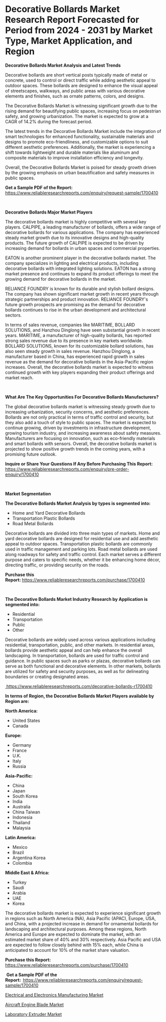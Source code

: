 <p><h1>Decorative Bollards Market Research Report Forecasted for Period from 2024 -  2031 by Market Type, Market Application, and Region</h1></p><p><strong>Decorative Bollards Market Analysis and Latest Trends</strong></p>
<p><p>Decorative bollards are short vertical posts typically made of metal or concrete, used to control or direct traffic while adding aesthetic appeal to outdoor spaces. These bollards are designed to enhance the visual appeal of streetscapes, walkways, and public areas with various decorative elements and finishes, such as ornate patterns, colors, and designs.</p><p>The Decorative Bollards Market is witnessing significant growth due to the rising demand for beautifying public spaces, increasing focus on pedestrian safety, and growing urbanization. The market is expected to grow at a CAGR of 14.2% during the forecast period.</p><p>The latest trends in the Decorative Bollards Market include the integration of smart technologies for enhanced functionality, sustainable materials and designs to promote eco-friendliness, and customizable options to suit different aesthetic preferences. Additionally, the market is experiencing a shift towards lightweight and durable materials like aluminum and composite materials to improve installation efficiency and longevity.</p><p>Overall, the Decorative Bollards Market is poised for steady growth driven by the growing emphasis on urban beautification and safety measures in public spaces.</p></p>
<p><strong>Get a Sample PDF of the Report:&nbsp;</strong> <a href="https://www.reliableresearchreports.com/enquiry/request-sample/1700410">https://www.reliableresearchreports.com/enquiry/request-sample/1700410</a></p>
<p>&nbsp;</p>
<p><strong>Decorative Bollards Major Market Players</strong></p>
<p><p>The decorative bollards market is highly competitive with several key players. CALPIPE, a leading manufacturer of bollards, offers a wide range of decorative bollards for various applications. The company has experienced steady market growth due to its innovative designs and high-quality products. The future growth of CALPIPE is expected to be driven by increasing demand for bollards in urban spaces and commercial properties.</p><p>EATON is another prominent player in the decorative bollards market. The company specializes in lighting and electrical products, including decorative bollards with integrated lighting solutions. EATON has a strong market presence and continues to expand its product offerings to meet the growing demand for decorative bollards in the market.</p><p>RELIANCE FOUNDRY is known for its durable and stylish bollard designs. The company has shown significant market growth in recent years through strategic partnerships and product innovation. RELIANCE FOUNDRY's future growth prospects are promising as the demand for decorative bollards continues to rise in the urban development and architectural sectors.</p><p>In terms of sales revenue, companies like MARITIME, BOLLARD SOLUTIONS, and Hanzhou Dinglong have seen substantial growth in recent years. MARITIME, a manufacturer of high-quality bollards, has reported strong sales revenue due to its presence in key markets worldwide. BOLLARD SOLUTIONS, known for its customizable bollard solutions, has also seen steady growth in sales revenue. Hanzhou Dinglong, a manufacturer based in China, has experienced rapid growth in sales revenue as the demand for decorative bollards in the Asia-Pacific region increases. Overall, the decorative bollards market is expected to witness continued growth with key players expanding their product offerings and market reach.</p></p>
<p>&nbsp;</p>
<p><strong>What Are The Key Opportunities For Decorative Bollards Manufacturers?</strong></p>
<p><p>The global decorative bollards market is witnessing steady growth due to increasing urbanization, security concerns, and aesthetic preferences. Bollards are not only practical in terms of traffic control and security, but they also add a touch of style to public spaces. The market is expected to continue growing, driven by investments in infrastructure development, growing tourism industry, and increasing awareness about safety measures. Manufacturers are focusing on innovation, such as eco-friendly materials and smart bollards with sensors. Overall, the decorative bollards market is projected to show positive growth trends in the coming years, with a promising future outlook.</p></p>
<p><strong>Inquire or Share Your Questions If Any Before Purchasing This Report:</strong> <a href="https://www.reliableresearchreports.com/enquiry/pre-order-enquiry/1700410">https://www.reliableresearchreports.com/enquiry/pre-order-enquiry/1700410</a></p>
<p>&nbsp;</p>
<p><strong>Market Segmentation</strong></p>
<p><strong>The Decorative Bollards Market Analysis by types is segmented into:</strong></p>
<p><ul><li>Home and Yard Decorative Bollards</li><li>Transportation Plastic Bollards</li><li>Road Metal Bollards</li></ul></p>
<p><p>Decorative bollards are divided into three main types of markets. Home and yard decorative bollards are designed for residential use and add aesthetic appeal to outdoor spaces. Transportation plastic bollards are commonly used in traffic management and parking lots. Road metal bollards are used along roadways for safety and traffic control. Each market serves a different purpose and caters to specific needs, whether it be enhancing home décor, directing traffic, or providing security on the roads.</p></p>
<p><strong>Purchase this Report:&nbsp;</strong><a href="https://www.reliableresearchreports.com/purchase/1700410">https://www.reliableresearchreports.com/purchase/1700410</a></p>
<p>&nbsp;</p>
<p><strong>The Decorative Bollards Market Industry Research by Application is segmented into:</strong></p>
<p><ul><li>Residential</li><li>Transportation</li><li>Public</li><li>Other</li></ul></p>
<p><p>Decorative bollards are widely used across various applications including residential, transportation, public, and other markets. In residential areas, bollards provide aesthetic appeal and can help enhance the overall landscaping. In transportation, bollards are used for traffic control and guidance. In public spaces such as parks or plazas, decorative bollards can serve as both functional and decorative elements. In other markets, bollards are utilized for safety and security purposes, as well as for delineating boundaries or creating designated areas.</p></p>
<p><a href="https://www.reliableresearchreports.com/decorative-bollards-r1700410">&nbsp;https://www.reliableresearchreports.com/decorative-bollards-r1700410</a></p>
<p><strong>In terms of Region, the Decorative Bollards Market Players available by Region are:</strong></p>
<p>
    <p> <strong> North America: </strong>
        <ul>
            <li>United States</li>
            <li>Canada</li>
        </ul>
        </p> 
    <p> <strong> Europe: </strong>
        <ul>
            <li>Germany</li>
            <li>France</li>
            <li>U.K.</li>
            <li>Italy</li>
            <li>Russia</li>
        </ul>
        </p> 
    <p> <strong> Asia-Pacific: </strong>
        <ul>
            <li>China</li>
            <li>Japan</li>
            <li>South Korea</li>
            <li>India</li>
            <li>Australia</li>
            <li>China Taiwan</li>
            <li>Indonesia</li>
            <li>Thailand</li>
            <li>Malaysia</li>
        </ul>
        </p> 
    <p> <strong> Latin America: </strong>
        <ul>
            <li>Mexico</li>
            <li>Brazil</li>
            <li>Argentina Korea</li>
            <li>Colombia</li>
        </ul>
        </p> 
    <p> <strong> Middle East & Africa: </strong>
        <ul>
            <li>Turkey</li>
            <li>Saudi</li>
            <li>Arabia</li>
            <li>UAE</li>
            <li>Korea</li>
        </ul>
    </p>
    </p>
<p><p>The decorative bollards market is expected to experience significant growth in regions such as North America (NA), Asia Pacific (APAC), Europe, USA, and China, with a projected increase in demand for ornamental bollards for landscaping and architectural purposes. Among these regions, North America and Europe are expected to dominate the market, with an estimated market share of 40% and 30% respectively. Asia Pacific and USA are expected to follow closely behind with 15% each, while China is anticipated to account for 10% of the market share valuation.</p></p>
<p><strong>Purchase this Report: </strong><a href="https://www.reliableresearchreports.com/purchase/1700410">https://www.reliableresearchreports.com/purchase/1700410</a></p>
<p>&nbsp;<strong>Get a Sample PDF of the Report:&nbsp;&nbsp;</strong><a href="https://www.reliableresearchreports.com/enquiry/request-sample/1700410">https://www.reliableresearchreports.com/enquiry/request-sample/1700410</a></p>
<p><strong></strong></p>
<p><p><a href="https://www.linkedin.com/pulse/electrical-electronics-manufacturing-market-size-trends-complete-lxpbf?trackingId=n6j7mU6219kzwsq6nVNhFg%3D%3D">Electrical and Electronics Manufacturing Market</a></p><p><a href="https://www.linkedin.com/pulse/aircraft-engine-blade-market-insight-trends-growth-forecasted-w5owf?trackingId=NHbOLd20n6zS1lH7Hx6yeA%3D%3D">Aircraft Engine Blade Market</a></p><p><a href="https://www.linkedin.com/pulse/decoding-laboratory-extruder-market-metrics-share-trends-jdjzc">Laboratory Extruder Market</a></p></p>